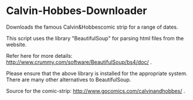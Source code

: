 Calvin-Hobbes-Downloader
========================
Downloads the famous Calvin&Hobbescomic strip for a range of dates.

This script uses the library "BeautifulSoup" for parsing html files from the website.

Refer here for more details: http://www.crummy.com/software/BeautifulSoup/bs4/doc/ .

Please ensure that the above library is installed for the appropriate system.
There are many other alternatives to BeautifulSoup.

Source for the comic-strip: http://www.gocomics.com/calvinandhobbes/ .
